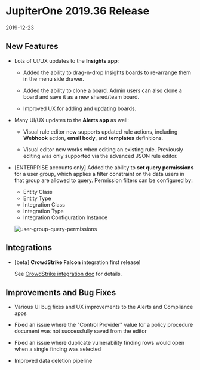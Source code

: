 # JupiterOne 2019.36 Release

2019-12-23

## New Features

- Lots of UI/UX updates to the **Insights app**:

  - Added the ability to drag-n-drop Insights boards to re-arrange them in the
    menu side drawer.

  - Added the ability to clone a board. Admin users can also clone a board and
    save it as a new shared/team board.

  - Improved UX for adding and updating boards.

- Many UI/UX updates to the **Alerts app** as well:

  - Visual rule editor now supports updated rule actions, including **Webhook**
    action, **email body**, and **templates** definitions.

  - Visual editor now works when editing an existing rule. Previously editing
    was only supported via the advanced JSON rule editor.

- [ENTERPRISE accounts only] Added the ability to **set query permissions** for a
  user group, which applies a filter constraint on the data users in that group
  are allowed to query. Permission filters can be configured by:
  
  - Entity Class
  - Entity Type
  - Integration Class
  - Integration Type
  - Integration Configuration Instance

  ![user-group-query-permissions](../assets/user-group-query-permissions.png)

## Integrations

- [beta] **CrowdStrike Falcon** integration first release!

  See [CrowdStrike integration doc](../docs/integrations/crowdstrike/index.md)
  for details.

## Improvements and Bug Fixes

- Various UI bug fixes and UX improvements to the Alerts and Compliance apps

- Fixed an issue where the "Control Provider" value for a policy procedure
  document was not successfully saved from the editor

- Fixed an issue where duplicate vulnerability finding rows would open when a
  single finding was selected

- Improved data deletion pipeline
